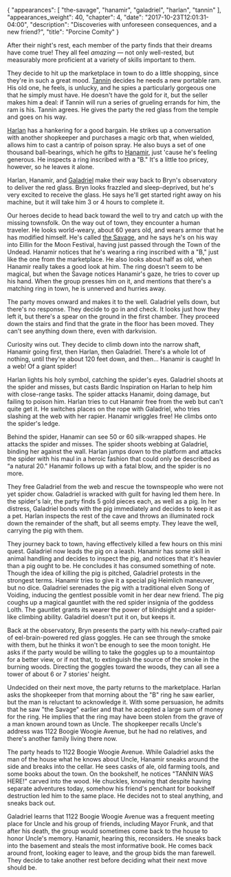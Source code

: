 {
    "appearances": [
        "the-savage",
        "hanamir",
        "galadriel",
        "harlan",
        "tannin"
    ],
    "appearances_weight": 40,
    "chapter": 4,
    "date": "2017-10-23T12:01:31-04:00",
    "description": "Discoveries with unforeseen consequences, and a new friend?",
    "title": "Porcine Comity"
}

After their night's rest, each member of the party finds that their dreams have come true! They all feel _amazing_ — not only well-rested, but measurably more proficient at a variety of skills important to them.

They decide to hit up the marketplace in town to do a little shopping, since they're in such a great mood. [Tannin](/characters/tannin/) decides he needs a new portable ram. His old one, he feels, is unlucky, and he spies a particularly gorgeous one that he simply must have. He doesn't have the gold for it, but the seller makes him a deal: if Tannin will run a series of grueling errands for him, the ram is his. Tannin agrees. He gives the party the red glass from the temple and goes on his way.

[Harlan](/characters/harlan/) has a hankering for a good bargain. He strikes up a conversation with another shopkeeper and purchases a magic orb that, when wielded, allows him to cast a cantrip of poison spray. He also buys a set of one thousand ball-bearings, which he gifts to [Hanamir](/characters/hanamir/), just 'cause he's feeling generous. He inspects a ring inscribed with a "B." It's a little too pricey, however, so he leaves it alone.

Harlan, Hanamir, and [Galadriel](/characters/galadriel/) make their way back to Bryn's observatory to deliver the red glass. Bryn looks frazzled and sleep-deprived, but he's very excited to receive the glass. He says he'll get started right away on his machine, but it will take him 3 or 4 hours to complete it. 

Our heroes decide to head back toward the well to try and catch up with the missing townsfolk. On the way out of town, they encounter a human traveler. He looks world-weary, about 60 years old, and wears armor that he has modified himself. He's called [the Savage](/characters/the-savage/), and he says he's on his way into Eillin for the Moon Festival, having just passed through the Town of the Undead. Hanamir notices that he's wearing a ring inscribed with a "B," just like the one from the marketplace. He also looks about half as old, when Hanamir really takes a good look at him. The ring doesn't seem to be magical, but when the Savage notices Hanamir's gaze, he tries to cover up his hand. When the group presses him on it, and mentions that there's a matching ring in town, he is unnerved and hurries away.

The party moves onward and makes it to the well. Galadriel yells down, but there's no response. They decide to go in and check. It looks just how they left it, but there's a spear on the ground in the first chamber. They proceed down the stairs and find that the grate in the floor has been moved. They can't see anything down there, even with darkvision.

Curiosity wins out. They decide to climb down into the narrow shaft, Hanamir going first, then Harlan, then Galadriel. There's a whole lot of nothing, until they're about 120 feet down, and then... Hanamir is caught! In a web! Of a giant spider!

Harlan lights his holy symbol, catching the spider's eyes. Galadriel shoots at the spider and misses, but casts Bardic Inspiration on Harlan to help him with close-range tasks. The spider attacks Hanamir, doing damage, but failing to poison him. Harlan tries to cut Hanamir free from the web but can't quite get it. He switches places on the rope with Galadriel, who tries slashing at the web with her rapier. Hanamir wriggles free! He climbs onto the spider's ledge.

Behind the spider, Hanamir can see 50 or 60 silk-wrapped shapes. He attacks the spider and misses. The spider shoots webbing at Galadriel, binding her against the wall. Harlan jumps down to the platform and attacks the spider with his maul in a heroic fashion that could only be described as “a natural 20." Hanamir follows up with a fatal blow, and the spider is no more.

They free Galadriel from the web and rescue the townspeople who were not yet spider chow. Galadriel is wracked with guilt for having led them here. In the spider's lair, the party finds 5 gold pieces each, as well as a pig. In her distress, Galadriel bonds with the pig immediately and decides to keep it as a pet. Harlan inspects the rest of the cave and throws an illuminated rock down the remainder of the shaft, but all seems empty. They leave the well, carrying the pig with them.

They journey back to town, having effectively killed a few hours on this mini quest. Galadriel now leads the pig on a leash. Hanamir has some skill in animal handling and decides to inspect the pig, and notices that it's heavier than a pig ought to be. He concludes it has consumed something of note. Though the idea of killing the pig is pitched, Galadriel protests in the strongest terms. Hanamir tries to give it a special pig Heimlich maneuver, but no dice. Galadriel serenades the pig with a traditional elven Song of Voiding, inducing the gentlest possible vomit in her dear new friend. The pig coughs up a magical gauntlet with the red spider insignia of the goddess Lolth. The gauntlet grants its wearer the power of blindsight and a spider-like climbing ability. Galadriel doesn't put it on, but keeps it.

Back at the observatory, Bryn presents the party with his newly-crafted pair of eel-brain-powered red glass goggles. He can see through the smoke with them, but he thinks it won't be enough to see the moon tonight. He asks if the party would be willing to take the goggles up to a mountaintop for a better view, or if not that, to extinguish the source of the smoke in the burning woods. Directing the goggles toward the woods, they can all see a tower of about 6 or 7 stories' height. 

Undecided on their next move, the party returns to the marketplace. Harlan asks the shopkeeper from that morning about the "B" ring he saw earlier, but the man is reluctant to acknowledge it. With some persuasion, he admits that he saw "the Savage" earlier and that he accepted a large sum of money for the ring. He implies that the ring may have been stolen from the grave of a man known around town as Uncle. The shopkeeper recalls Uncle's address was 1122 Boogie Woogie Avenue, but he had no relatives, and there's another family living there now.

The party heads to 1122 Boogie Woogie Avenue. While Galadriel asks the man of the house what he knows about Uncle, Hanamir sneaks around the side and breaks into the cellar. He sees casks of ale, old farming tools, and some books about the town. On the bookshelf, he notices "TANNIN WAS HERE!" carved into the wood. He chuckles, knowing that despite having separate adventures today, somehow his friend's penchant for bookshelf destruction led him to the same place. He decides not to steal anything, and sneaks back out. 

Galadriel learns that 1122 Boogie Woogie Avenue was a frequent meeting place for Uncle and his group of friends, including Mayor Frunk, and that after his death, the group would sometimes come back to the house to honor Uncle's memory. Hanamir, hearing this, reconsiders. He sneaks back into the basement and steals the most informative book. He comes back around front, looking eager to leave, and the group bids the man farewell. They decide to take another rest before deciding what their next move should be.
